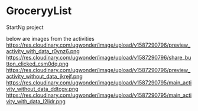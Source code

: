 # GroceryyList
StartNg project

below are images from the activities
https://res.cloudinary.com/ugwonder/image/upload/v1587290796/preview_activity_with_data_r0ynz6.png
https://res.cloudinary.com/ugwonder/image/upload/v1587290796/share_button_clicked_csm0dq.png
https://res.cloudinary.com/ugwonder/image/upload/v1587290796/preview_activity_without_data_jkrejf.png
https://res.cloudinary.com/ugwonder/image/upload/v1587290795/main_activity_without_data_ddtcgv.png
https://res.cloudinary.com/ugwonder/image/upload/v1587290795/main_activity_with_data_l2lidr.png
